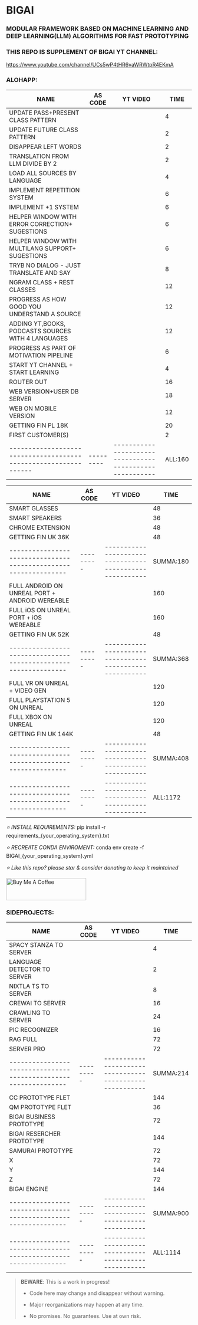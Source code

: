 # BIGAI
### MODULAR FRAMEWORK BASED ON MACHINE LEARNING AND DEEP LEARNING(LLM) ALGORITHMS FOR FAST PROTOTYPING

### THIS REPO IS SUPPLEMENT OF BIGAI YT CHANNEL:

https://www.youtube.com/channel/UCs5wP4tHR6vaWRWtpR4EKmA

### ALOHAPP:
| NAME                                                            | AS CODE   | YT VIDEO                                                | TIME    |
|-----------------------------------------------------------------|-----------|---------------------------------------------------------|---------|
| UPDATE PASS+PRESENT CLASS PATTERN                               |           |                                                         | 4       |
| UPDATE FUTURE CLASS PATTERN                                     |           |                                                         | 2       |
| DISAPPEAR LEFT WORDS                                            |           |                                                         | 2       |
| TRANSLATION FROM LLM DIVIDE BY 2                                |           |                                                         | 2       |
| LOAD ALL SOURCES BY LANGUAGE                                    |           |                                                         | 4       |
| IMPLEMENT REPETITION SYSTEM                                     |           |                                                         | 6       |
| IMPLEMENT +1 SYSTEM                                             |           |                                                         | 6       |
| HELPER WINDOW WITH ERROR CORRECTION+ SUGESTIONS                 |           |                                                         | 6       |
| HELPER WINDOW WITH MULTILANG SUPPORT+ SUGESTIONS                |           |                                                         | 6       |
| TRYB NO DIALOG - JUST TRANSLATE AND SAY                         |           |                                                         | 8       |
| NGRAM CLASS + REST CLASSES                                      |           |                                                         | 12      |
| PROGRESS AS HOW GOOD YOU UNDERSTAND A SOURCE                    |           |                                                         | 12      |
| ADDING YT,BOOKS, PODCASTS SOURCES WITH 4 LANGUAGES              |           |                                                         | 12      |
| PROGRESS AS PART OF MOTIVATION PIPELINE                         |           |                                                         | 6       |
| START YT CHANNEL + START LEARNING                               |           |                                                         | 4       |
| ROUTER OUT                                                      |           |                                                         | 16      |
| WEB VERSION+USER DB SERVER                                      |           |                                                         | 18      |
| WEB ON MOBILE VERSION                                           |           |                                                         | 12      |
| GETTING FIN PL 18K                                              |           |                                                         | 20      |
| FIRST CUSTOMER(S)                                               |           |                                                         | 2       |
| --------------------------------------------------------------- | --------- | ------------------------------------------------------- | ALL:160 |

| NAME                                                            | AS CODE   | YT VIDEO                                                | TIME      |
|-----------------------------------------------------------------|-----------|---------------------------------------------------------|-----------|
| SMART GLASSES                                                   |           |                                                         | 48        |
| SMART SPEAKERS                                                  |           |                                                         | 36        |
| CHROME EXTENSION                                                |           |                                                         | 48        |
| GETTING FIN UK 36K                                              |           |                                                         | 48        |
| --------------------------------------------------------------- | --------- | ------------------------------------------------------- | SUMMA:180 |                                           |           |                                                         | 0          |
| FULL ANDROID ON UNREAL PORT + ANDROID WEREABLE                  |           |                                                         | 160       |
| FULL iOS ON UNREAL PORT + iOS WEREABLE                          |           |                                                         | 160       |
| GETTING FIN UK 52K                                              |           |                                                         | 48        |
| --------------------------------------------------------------- | --------- | ------------------------------------------------------- | SUMMA:368 |         
| FULL VR ON UNREAL + VIDEO GEN                                   |           |                                                         | 120       |
| FULL PLAYSTATION 5 ON UNREAL                                    |           |                                                         | 120       |
| FULL XBOX ON UNREAL                                             |           |                                                         | 120       |
| GETTING FIN UK 144K                                             |           |                                                         | 48        |
| --------------------------------------------------------------- | --------- | ------------------------------------------------------- | SUMMA:408 |   
| --------------------------------------------------------------- | --------- | ------------------------------------------------------- | ALL:1172  |

*⭐️ INSTALL REQUIREMENTS:*
pip install -r requirements_{your_operating_system}.txt

*⭐️ RECREATE CONDA ENVIROMENT:*
conda env create -f BIGAI_{your_operating_system}.yml

*⭐️ Like this repo? please star & consider donating to keep it maintained*

<a href="https://www.buymeacoffee.com/aleksanderu" target="_blank"><img src="https://cdn.buymeacoffee.com/buttons/v2/default-yellow.png" alt="Buy Me A Coffee" style="height: 60px !important;width: 217px !important;" ></a>

### SIDEPROJECTS:
| NAME                                                            | AS CODE   | YT VIDEO                                                | TIME      |
|-----------------------------------------------------------------|-----------|---------------------------------------------------------|-----------|
| SPACY STANZA TO SERVER                                          |           |                                                         | 4         |
| LANGUAGE DETECTOR TO SERVER                                     |           |                                                         | 2         |
| NIXTLA TS TO SERVER                                             |           |                                                         | 8         |
| CREWAI TO SERVER                                                |           |                                                         | 16        |
| CRAWLING TO SERVER                                              |           |                                                         | 24        |
| PIC RECOGNIZER                                                  |           |                                                         | 16        |
| RAG FULL                                                        |           |                                                         | 72        |
| SERVER PRO                                                      |           |                                                         | 72        |
| --------------------------------------------------------------- | --------- | ------------------------------------------------------- | SUMMA:214 |                                           |           |                                                         | 0          |
| CC PROTOTYPE FLET                                               |           |                                                         | 144       |
| QM PROTOTYPE FLET                                               |           |                                                         | 36        |
| BIGAI BUSINESS PROTOTYPE                                        |           |                                                         | 72        |
| BIGAI RESERCHER PROTOTYPE                                       |           |                                                         | 144       |
| SAMURAI PROTOTYPE                                               |           |                                                         | 72        |
| X                                                               |           |                                                         | 72        |
| Y                                                               |           |                                                         | 144       |
| Z                                                               |           |                                                         | 72        |
| BIGAI ENGINE                                                    |           |                                                         | 144       |
| --------------------------------------------------------------- | --------- | ------------------------------------------------------- | SUMMA:900 |
| --------------------------------------------------------------- | --------- | ------------------------------------------------------- | ALL:1114  |




> **BEWARE**: This is a work in progress!
>
> * Code here may change and disappear without warning.
>
> * Major reorganizations may happen at any time.
>
> * No promises. No guarantees. Use at own risk.


